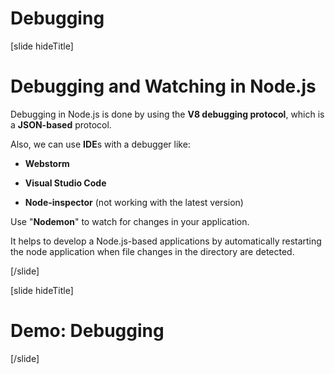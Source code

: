 # Debugging

[slide hideTitle]

# Debugging and Watching in Node.js

Debugging in Node.js is done by using the **V8 debugging protocol**, which is a **JSON-based** protocol.

Also, we can use **IDE**s with a debugger like:

- **Webstorm**

- **Visual Studio Code**

- **Node-inspector** (not working with the latest version)

Use "**Nodemon**" to watch for changes in your application.

It helps to develop a Node.js-based applications by automatically restarting the node application when file changes in the directory are detected.

[/slide]


[slide hideTitle]
# Demo: Debugging

[/slide]

